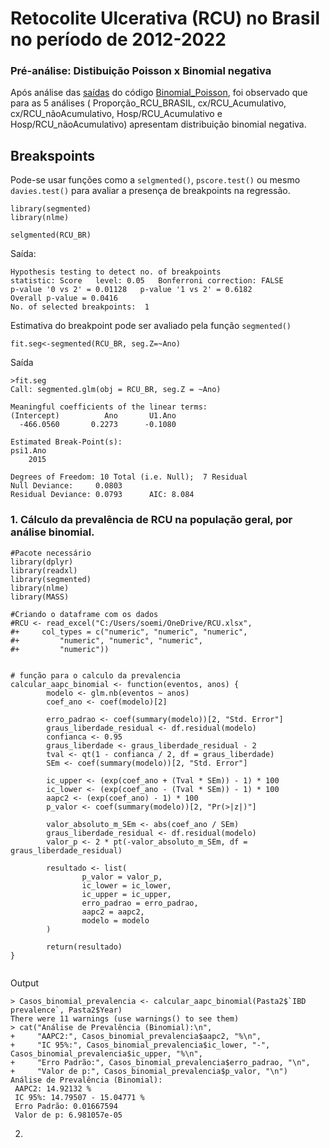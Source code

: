 # Retocolite Ulcerativa (RCU) no Brasil no período de 2012-2022

### Pré-análise: Distibuição Poisson x Binomial negativa
Após análise das [saídas](https://github.com/soemilia/epi_aapc/blob/main/RCU/Binomial_Poisson_Sa%C3%ADda) do código [Binomial_Poisson](https://github.com/soemilia/epi_aapc/blob/main/RCU/Binomial_Poisson), foi observado que para as 5 análises ( Proporção_RCU_BRASIL, cx/RCU_Acumulativo, cx/RCU_nãoAcumulativo, Hosp/RCU_Acumulativo e Hosp/RCU_nãoAcumulativo) apresentam distribuição binomial negativa.

## Breakspoints 
Pode-se usar funções como a `selgmented()`,  `pscore.test()` ou mesmo `davies.test()` para avaliar a presença de breakpoints na regressão.

```
library(segmented)
library(nlme)

selgmented(RCU_BR)
```

Saída:
```
Hypothesis testing to detect no. of breakpoints
statistic: Score   level: 0.05   Bonferroni correction: FALSE 
p-value '0 vs 2' = 0.01128   p-value '1 vs 2' = 0.6182 
Overall p-value = 0.0416
No. of selected breakpoints:  1
```

Estimativa do breakpoint pode ser avaliado pela função `segmented()`

``` 
fit.seg<-segmented(RCU_BR, seg.Z=~Ano)

```

Saída

```
>fit.seg
Call: segmented.glm(obj = RCU_BR, seg.Z = ~Ano)

Meaningful coefficients of the linear terms:
(Intercept)          Ano       U1.Ano  
  -466.0560       0.2273      -0.1080  

Estimated Break-Point(s):
psi1.Ano  
    2015  

Degrees of Freedom: 10 Total (i.e. Null);  7 Residual
Null Deviance:     0.0803 
Residual Deviance: 0.0793      AIC: 8.084 
```

### 1. Cálculo da prevalência de RCU na população geral, por análise binomial.
   
```
#Pacote necessário
library(dplyr)
library(readxl)
library(segmented)
library(nlme)
library(MASS)

#Criando o dataframe com os dados
#RCU <- read_excel("C:/Users/soemi/OneDrive/RCU.xlsx", 
#+     col_types = c("numeric", "numeric", "numeric", 
#+         "numeric", "numeric", "numeric", 
#+         "numeric"))


# função para o calculo da prevalencia
calcular_aapc_binomial <- function(eventos, anos) {
        modelo <- glm.nb(eventos ~ anos)
        coef_ano <- coef(modelo)[2]
      
        erro_padrao <- coef(summary(modelo))[2, "Std. Error"]
        graus_liberdade_residual <- df.residual(modelo)
        confianca <- 0.95
        graus_liberdade <- graus_liberdade_residual - 2  
        tval <- qt(1 - confianca / 2, df = graus_liberdade)
        SEm <- coef(summary(modelo))[2, "Std. Error"]
        
        ic_upper <- (exp(coef_ano + (Tval * SEm)) - 1) * 100
        ic_lower <- (exp(coef_ano - (Tval * SEm)) - 1) * 100
        aapc2 <- (exp(coef_ano) - 1) * 100
        p_valor <- coef(summary(modelo))[2, "Pr(>|z|)"]
        
        valor_absoluto_m_SEm <- abs(coef_ano / SEm)
        graus_liberdade_residual <- df.residual(modelo)
        valor_p <- 2 * pt(-valor_absoluto_m_SEm, df = graus_liberdade_residual)
        
        resultado <- list(
                p_valor = valor_p,
                ic_lower = ic_lower,
                ic_upper = ic_upper,
                erro_padrao = erro_padrao,
                aapc2 = aapc2,
                modelo = modelo
        )
        
        return(resultado)
}


```

Output
```
> Casos_binomial_prevalencia <- calcular_aapc_binomial(Pasta2$`IBD prevalence`, Pasta2$Year)
There were 11 warnings (use warnings() to see them)
> cat("Análise de Prevalência (Binomial):\n",
+     "AAPC2:", Casos_binomial_prevalencia$aapc2, "%\n",
+     "IC 95%:", Casos_binomial_prevalencia$ic_lower, "-", Casos_binomial_prevalencia$ic_upper, "%\n",
+     "Erro Padrão:", Casos_binomial_prevalencia$erro_padrao, "\n",
+     "Valor de p:", Casos_binomial_prevalencia$p_valor, "\n")
Análise de Prevalência (Binomial):
 AAPC2: 14.92132 %
 IC 95%: 14.79507 - 15.04771 %
 Erro Padrão: 0.01667594 
 Valor de p: 6.981057e-05 
```
 2. 
